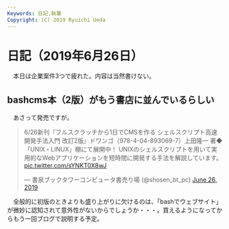 ```yaml
---
Keywords: 日記,執筆
Copyright: (C) 2019 Ryuichi Ueda
---
```


# 日記（2019年6月26日）

　本日は企業案件3つで疲れた。内容は当然書けない。

## bashcms本（2版）がもう書店に並んでいるらしい

　あさって発売ですが。

<blockquote class="twitter-tweet" data-partner="tweetdeck"><p lang="ja" dir="ltr">6/26新刊『フルスクラッチから1日でCMSを作る シェルスクリプト高速開発手法入門 改訂2版』ドワンゴ（978-4-04-893069-7）上田隆一 著◆「UNIX・LINUX」棚にて展開中！ UNIXのシェルスクリプトを用いて実用的なWebアプリケーションを短時間に開発する手法を解説しています。 <a href="https://t.co/sYNKT0X8wJ">pic.twitter.com/sYNKT0X8wJ</a></p>&mdash; 書泉ブックタワーコンピュータ書売り場 (@shosen_bt_pc) <a href="https://twitter.com/shosen_bt_pc/status/1143791926681800705?ref_src=twsrc%5Etfw">June 26, 2019</a></blockquote>
<script async src="https://platform.twitter.com/widgets.js" charset="utf-8"></script>

　全般的に初版のときよりも盛り上がりに欠けるのは、「bashでウェブサイト」が微妙に認知されて意外性がないからでしょうか・・・。買えるようになってからもう一回ブログで説明する予定。

